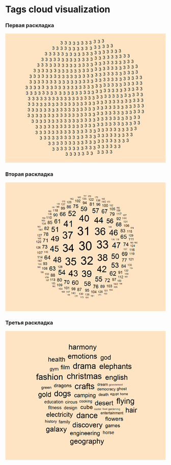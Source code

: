 # Tags cloud visualization

### Первая раскладка
<img src="ExamplesIMG/1.png" alt="Первая раскладка">


### Вторая раскладка
<img src="ExamplesIMG/2.png" alt="Вторая раскладка">

### Третья раскладка
<img src="ExamplesIMG/3.png" alt="Третья раскладка">

